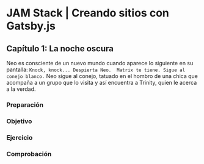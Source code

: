 # JAM Stack | Creando sitios con Gatsby.js

## Capítulo 1: La noche oscura
Neo es consciente de un nuevo mundo cuando aparece lo siguiente en su pantalla: ```Knock, knock... Despierta Neo. 
Matrix te tiene. Sigue al conejo blanco.``` Neo sigue al conejo, tatuado en el hombro de una chica que acompaña a un grupo 
que lo visita y así encuentra a Trinity, quien le acerca a la verdad.

### Preparación

### Objetivo

### Ejercicio

### Comprobación


